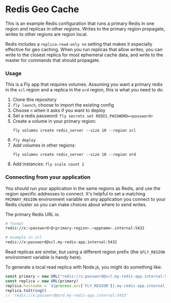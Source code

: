 # Redis Geo Cache

This is an example Redis configuration that runs a primary Redis in one region and replicas in other regions. Writes to the primary region propagate, writes to other regions are region local.

Redis includes a `replica-read-only no` setting that makes it especially effective for geo caching. When you run replicas that allow writes, you can write to the closest replica for most ephemeral cache data, and write to the master for commands that should propagate.

### Usage

This is a Fly app that requires volumes. Assuming you want a primary redis in the `scl` region and a replica in the `ord` region, this is what you need to do.

1. Clone this repository
2. `fly launch`, choose to import the existing config
3. Choose `n` when it asks if you want to deploy
4. Set a redis password: `fly secrets set REDIS_PASSWORD=<password>`
5. Create a volume in your primary region:
   ```
   fly volumes create redis_server --size 10 --region scl
   ```
6. `fly deploy`
7. Add volumes in other regions:
   ```
   fly volumes create redis_server --size 10 --region ord
   ```
8. Add instances: `fly scale count 2`

### Connecting from your application

You should run your application in the same regions as Redis, and use the region specific addresses to connect. It's helpful to set a matching `PRIMARY_REGION` environment variable on any application you connect to your Redis cluster so you can make choices about where to send writes.

The primary Redis URL is:

```bash
# format
redis://x:<password>@<primary-region>.<appname>.internal:5432

# example in scl
redis://x:password@scl.my-redis-app.internal:5432
```

Read replicas are similar, but using a different region prefix (the `$FLY_REGION` environment variable is handy here).

To generate a local read replica with Node.js, you might do something like:

```javascript
const primary = new URL("redis://x:password@scl.my-redis-app.internal:5432")
const replica = new URL(primary)
replica.hostname = `${process.env['FLY_REGION']}.my-redis-app.internal`
replica.toString()
// 'redis://x:password@ord.my-redis-app.internal:5432'
```